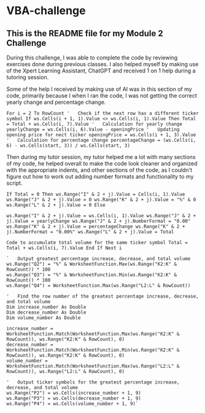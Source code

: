# VBA-challenge

## This is the README file for my Module 2 Challenge

During this challenge, I was able to complete the code by reviewing exercises done during previous classes. I also helped myself by making use of the Xpert Learning Assistant, ChatGPT and received 1 on 1 help during a tutoring session.

Some of the help I received by making use of AI was in this section of my code, primarily because I when I ran the code, I was not getting the correct yearly change and percentage change.

`For i = 2 To RowCount
        '   Check if the next row has a different ticker symbol
        If ws.Cells(i + 1, 1).Value <> ws.Cells(i, 1).Value Then
            Total = Total + ws.Cells(i, 7).Value
            '   Calculation for yearly change
            yearlyChange = ws.Cells(i, 6).Value - openingPrice
            '   Updating opening price for nect ticker
            openingPrice = ws.Cells(i + 1, 3).Value
            '   Calculation for percentage change
            percentageChange = (ws.Cells(i, 6) - ws.Cells(start, 3)) / ws.Cells(start, 3)`

Then during my tutor session, my tutor helped me a lot with many sections of my code, he helped overall to make the code look cleaner and organized with the appropriate indents, and other sections of the code, as I couldn't figure out how to work out adding number formats and functionality to my script.

`If Total = 0 Then
                ws.Range("I" & 2 + j).Value = Cells(i, 1).Value
                ws.Range("J" & 2 + j).Value = 0
                ws.Range("K" & 2 + j).Value = "%" & 0
                ws.Range("L" & 2 + j).Value = 0
            Else`

`ws.Range("I" & 2 + j).Value = ws.Cells(i, 1).Value
                ws.Range("J" & 2 + j).Value = yearlyChange
                ws.Range("J" & 2 + j).NumberFormat = "0.00"
                ws.Range("K" & 2 + j).Value = percentageChange
                ws.Range("K" & 2 + j).NumberFormat = "0.00%"
                ws.Range("L" & 2 + j).Value = Total`


`Code to accumulate total volume for the same ticker symbol
            Total = Total + ws.Cells(i, 7).Value
        End If
    Next i`
    
    `   Output greatest percentage increase, decrease, and total volume
    ws.Range("Q2") = "%" & WorksheetFunction.Max(ws.Range("K2:K" & RowCount)) * 100
    ws.Range("Q3") = "%" & WorksheetFunction.Min(ws.Range("K2:K" & RowCount)) * 100
    ws.Range("Q4") = WorksheetFunction.Max(ws.Range("L2:L" & RowCount))
    
    '   Find the row number of the greatest percentage increase, decrease, and total volume
    Dim increase_number As Double
    Dim decrease_number As Double
    Dim volume_number As Double
  
    increase_number = WorksheetFunction.Match(WorksheetFunction.Max(ws.Range("K2:K" & RowCount)), ws.Range("K2:K" & RowCount), 0)
    decrease_number = WorksheetFunction.Match(WorksheetFunction.Min(ws.Range("K2:K" & RowCount)), ws.Range("K2:K" & RowCount), 0)
    volume_number = WorksheetFunction.Match(WorksheetFunction.Max(ws.Range("L2:L" & RowCount)), ws.Range("L2:L" & RowCount), 0)
    
    '   Output ticker symbols for the greatest percentage increase, decrease, and total volume
    ws.Range("P2") = ws.Cells(increase_number + 1, 9)
    ws.Range("P3") = ws.Cells(decrease_number + 1, 9)
    ws.Range("P4") = ws.Cells(volume_number + 1, 9)`

